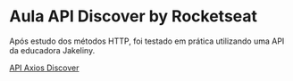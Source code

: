 # Aula API Discover by Rocketseat

Após estudo dos métodos HTTP, foi testado em prática utilizando uma API da educadora Jakeliny.

[API Axios Discover](https://github.com/jakeliny/node-api-discover)
